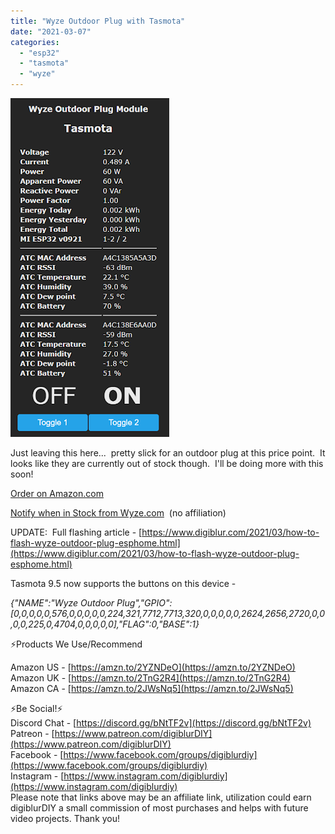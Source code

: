```yaml
---
title: "Wyze Outdoor Plug with Tasmota"
date: "2021-03-07"
categories: 
  - "esp32"
  - "tasmota"
  - "wyze"
---
```


[![](images/wyze_outdoor.PNG)](https://1.bp.blogspot.com/-kgSGLEfWedI/YEUruWp1xmI/AAAAAAAEoB4/qyonzQHL56EiaE2DMz8FpvuRe19TDhcuACLcBGAsYHQ/s808/wyze_outdoor.PNG)

Just leaving this here...  pretty slick for an outdoor plug at this price point.  It looks like they are currently out of stock though.  I'll be doing more with this soon!  

<!--truncate-->

[Order on Amazon.com](https://amzn.to/30oyEsW)

[Notify when in Stock from Wyze.com](https://wyze.com/wyze-plug-outdoor.html)  (no affiliation)

UPDATE:  Full flashing article - [https://www.digiblur.com/2021/03/how-to-flash-wyze-outdoor-plug-esphome.html](https://www.digiblur.com/2021/03/how-to-flash-wyze-outdoor-plug-esphome.html)

Tasmota 9.5 now supports the buttons on this device - 

_{"NAME":"Wyze Outdoor Plug","GPIO":\[0,0,0,0,0,576,0,0,0,0,0,224,321,7712,7713,320,0,0,0,0,0,2624,2656,2720,0,0,0,0,225,0,4704,0,0,0,0,0\],"FLAG":0,"BASE":1}_

⚡Products We Use/Recommend

Amazon US - [https://amzn.to/2YZNDeO](https://amzn.to/2YZNDeO)  
Amazon UK - [https://amzn.to/2TnG2R4](https://amzn.to/2TnG2R4)  
Amazon CA - [https://amzn.to/2JWsNq5](https://amzn.to/2JWsNq5)  
  

⚡Be Social!⚡  
Discord Chat - [https://discord.gg/bNtTF2v](https://discord.gg/bNtTF2v)  
Patreon - [https://www.patreon.com/digiblurDIY](https://www.patreon.com/digiblurDIY)  
Facebook - [https://www.facebook.com/groups/digiblurdiy](https://www.facebook.com/groups/digiblurdiy)  
Instagram - [https://www.instagram.com/digiblurdiy](https://www.instagram.com/digiblurdiy)  
Please note that links above may be an affiliate link, utilization could earn digiblurDIY a small commission of most purchases and helps with future video projects. Thank you!

